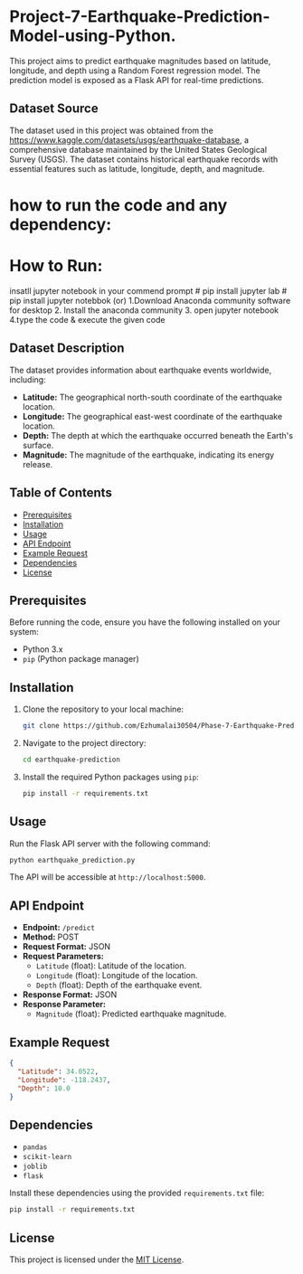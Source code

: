 # Project-7-Earthquake-Prediction-Model-using-Python.
This project aims to predict earthquake magnitudes based on latitude, longitude, and depth using a Random Forest regression model. The prediction model is exposed as a Flask API for real-time predictions.

## Dataset Source

The dataset used in this project was obtained from the https://www.kaggle.com/datasets/usgs/earthquake-database, a comprehensive database maintained by the United States Geological Survey (USGS). The dataset contains historical earthquake records with essential features such as latitude, longitude, depth, and magnitude.

# how to run the code and any dependency: 
# How to Run:
  insatll jupyter notebook in your commend prompt
    # pip install jupyter lab
    # pip install jupyter notebbok (or)
        1.Download Anaconda community software for desktop
        2. Install the anaconda community
        3. open jupyter notebook
        4.type the code & execute the given code

## Dataset Description

The dataset provides information about earthquake events worldwide, including:

- **Latitude:** The geographical north-south coordinate of the earthquake location.
- **Longitude:** The geographical east-west coordinate of the earthquake location.
- **Depth:** The depth at which the earthquake occurred beneath the Earth's surface.
- **Magnitude:** The magnitude of the earthquake, indicating its energy release.

## Table of Contents

- [Prerequisites](#prerequisites)
- [Installation](#installation)
- [Usage](#usage)
- [API Endpoint](#api-endpoint)
- [Example Request](#example-request)
- [Dependencies](#dependencies)
- [License](#license)

## Prerequisites

Before running the code, ensure you have the following installed on your system:

- Python 3.x
- `pip` (Python package manager)

## Installation

1. Clone the repository to your local machine:

   ```bash
   git clone https://github.com/Ezhumalai30504/Phase-7-Earthquake-Prediction-model-Using-Python.git
   ```

2. Navigate to the project directory:

   ```bash
   cd earthquake-prediction
   ```

3. Install the required Python packages using `pip`:

   ```bash
   pip install -r requirements.txt
   ```

## Usage

Run the Flask API server with the following command:

```bash
python earthquake_prediction.py
```

The API will be accessible at `http://localhost:5000`.

## API Endpoint

- **Endpoint:** `/predict`
- **Method:** POST
- **Request Format:** JSON
- **Request Parameters:**
  - `Latitude` (float): Latitude of the location.
  - `Longitude` (float): Longitude of the location.
  - `Depth` (float): Depth of the earthquake event.
- **Response Format:** JSON
- **Response Parameter:**
  - `Magnitude` (float): Predicted earthquake magnitude.

## Example Request

```json
{
  "Latitude": 34.0522,
  "Longitude": -118.2437,
  "Depth": 10.0
}
```

## Dependencies

- `pandas`
- `scikit-learn`
- `joblib`
- `flask`

Install these dependencies using the provided `requirements.txt` file:

```bash
pip install -r requirements.txt
```

## License

This project is licensed under the [MIT License](LICENSE).
